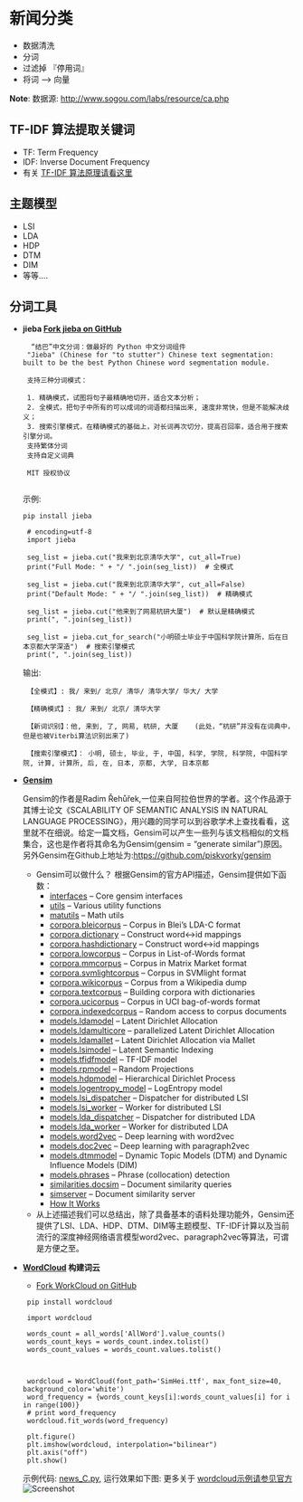 # 新闻分类
- 数据清洗
- 分词
- 过滤掉 『停用词』
- 将词 --> 向量

**Note**: 数据源: http://www.sogou.com/labs/resource/ca.php

## TF-IDF 算法提取关键词
- TF: Term Frequency
- IDF: Inverse Document Frequency
- 有关 [TF-IDF 算法原理请看这里](http://www.cnblogs.com/biyeymyhjob/archive/2012/07/17/2595249.html)

## 主题模型
- LSI
- LDA
- HDP
- DTM
- DIM
- 等等....    


## 分词工具
 - **jieba [Fork jieba on GitHub](https://github.com/whtsky/jieba/)**
   ```
     “结巴”中文分词：做最好的 Python 中文分词组件
    "Jieba" (Chinese for "to stutter") Chinese text segmentation: built to be the best Python Chinese word segmentation module.
    
    支持三种分词模式：

    1. 精确模式，试图将句子最精确地切开，适合文本分析；
    2. 全模式，把句子中所有的可以成词的词语都扫描出来, 速度非常快，但是不能解决歧义；
    3. 搜索引擎模式，在精确模式的基础上，对长词再次切分，提高召回率，适合用于搜索引擎分词。
    支持繁体分词
    支持自定义词典
    
    MIT 授权协议
    
   ```
   示例:
   ``` 
   pip install jieba
   ```
   ```
    # encoding=utf-8
    import jieba
    
    seg_list = jieba.cut("我来到北京清华大学", cut_all=True)
    print("Full Mode: " + "/ ".join(seg_list))  # 全模式
    
    seg_list = jieba.cut("我来到北京清华大学", cut_all=False)
    print("Default Mode: " + "/ ".join(seg_list))  # 精确模式
    
    seg_list = jieba.cut("他来到了网易杭研大厦")  # 默认是精确模式
    print(", ".join(seg_list))
    
    seg_list = jieba.cut_for_search("小明硕士毕业于中国科学院计算所，后在日本京都大学深造")  # 搜索引擎模式
    print(", ".join(seg_list))
   ```
    输出:
   ```
    【全模式】: 我/ 来到/ 北京/ 清华/ 清华大学/ 华大/ 大学
    
    【精确模式】: 我/ 来到/ 北京/ 清华大学
    
    【新词识别】：他, 来到, 了, 网易, 杭研, 大厦    (此处，“杭研”并没有在词典中，但是也被Viterbi算法识别出来了)
    
    【搜索引擎模式】： 小明, 硕士, 毕业, 于, 中国, 科学, 学院, 科学院, 中国科学院, 计算, 计算所, 后, 在, 日本, 京都, 大学, 日本京都
    ```
 
 - **[Gensim](https://github.com/piskvorky/gensim)**
 
   Gensim的作者是Radim Řehůřek,一位来自阿拉伯世界的学者。这个作品源于其博士论文《SCALABILITY OF SEMANTIC ANALYSIS IN NATURAL LANGUAGE PROCESSING》，用兴趣的同学可以到谷歌学术上查找看看，这里就不在细说。给定一篇文档，Gensim可以产生一些列与该文档相似的文档集合，这也是作者将其命名为Gensim(gensim = “generate similar”)原因。另外Gensim在Github上地址为:https://github.com/piskvorky/gensim
   
   - Gensim可以做什么？ 根据Gensim的官方API描述，Gensim提供如下函数： 
        - [interfaces](https://radimrehurek.com/gensim/interfaces.html) – Core gensim interfaces
        - [utils](https://radimrehurek.com/gensim/utils.html) – Various utility functions
        - [matutils](https://radimrehurek.com/gensim/matutils.html) – Math utils
        - [corpora.bleicorpus](https://radimrehurek.com/gensim/corpora/bleicorpus.html) – Corpus in Blei’s LDA-C format
        - [corpora.dictionary](https://radimrehurek.com/gensim/corpora/dictionary.html) – Construct word<->id mappings
        - [corpora.hashdictionary](https://radimrehurek.com/gensim/corpora/hashdictionary.html) – Construct word<->id mappings
        - [corpora.lowcorpus](https://radimrehurek.com/gensim/corpora/lowcorpus.html) – Corpus in List-of-Words format
        - [corpora.mmcorpus](https://radimrehurek.com/gensim/corpora/mmcorpus.html) – Corpus in Matrix Market format
        - [corpora.svmlightcorpus](https://radimrehurek.com/gensim/corpora/svmlightcorpus.html) – Corpus in SVMlight format
        - [corpora.wikicorpus](https://radimrehurek.com/gensim/corpora/wikicorpus.html) – Corpus from a Wikipedia dump
        - [corpora.textcorpus](https://radimrehurek.com/gensim/corpora/textcorpus.html) – Building corpora with dictionaries
        - [corpora.ucicorpus](https://radimrehurek.com/gensim/corpora/ucicorpus.html) – Corpus in UCI bag-of-words format
        - [corpora.indexedcorpus](https://radimrehurek.com/gensim/corpora/indexedcorpus.html) – Random access to corpus documents
        - [models.ldamodel](https://radimrehurek.com/gensim/models/ldamodel.html) – Latent Dirichlet Allocation
        - [models.ldamulticore](https://radimrehurek.com/gensim/models/ldamulticore.html) – parallelized Latent Dirichlet Allocation
        - [models.ldamallet](https://radimrehurek.com/gensim/models/ldamallet.html) – Latent Dirichlet Allocation via Mallet
        - [models.lsimodel](https://radimrehurek.com/gensim/models/lsimodel.html) – Latent Semantic Indexing
        - [models.tfidfmodel](https://radimrehurek.com/gensim/models/tfidfmodel.html) – TF-IDF model
        - [models.rpmodel](http://radimrehurek.com/gensim/models/rpmodel.html) – Random Projections
        - [models.hdpmodel](https://radimrehurek.com/gensim/models/hdpmodel.html) – Hierarchical Dirichlet Process
        - [models.logentropy_model](https://radimrehurek.com/gensim/models/logentropy_model.html) – LogEntropy model
        - [models.lsi_dispatcher](https://radimrehurek.com/gensim/models/lsi_dispatcher.html) – Dispatcher for distributed LSI
        - [models.lsi_worker](https://radimrehurek.com/gensim/models/lsi_worker.html) – Worker for distributed LSI
        - [models.lda_dispatcher](https://radimrehurek.com/gensim/models/lda_dispatcher.html) – Dispatcher for distributed LDA
        - [models.lda_worker](https://radimrehurek.com/gensim/models/lda_worker.html) – Worker for distributed LDA
        - [models.word2vec](https://radimrehurek.com/gensim/models/word2vec.html) – Deep learning with word2vec
        - [models.doc2vec](https://radimrehurek.com/gensim/models/doc2vec.html) – Deep learning with paragraph2vec
        - [models.dtmmodel](https://radimrehurek.com/gensim/models/dtmmodel.html) – Dynamic Topic Models (DTM) and Dynamic Influence Models (DIM)
        - [models.phrases](https://radimrehurek.com/gensim/models/phrases.html) – Phrase (collocation) detection
        - [similarities.docsim](https://radimrehurek.com/gensim/similarities/docsim.html) – Document similarity queries 
        - [simserver](https://radimrehurek.com/gensim/similarities/simserver.html) – Document similarity server
        - [How It Works](https://radimrehurek.com/gensim/similarities/docsim.html#how-it-works)
   - 从上述描述我们可以总结出，除了具备基本的语料处理功能外，Gensim还提供了LSI、LDA、HDP、DTM、DIM等主题模型、TF-IDF计算以及当前流行的深度神经网络语言模型word2vec、paragraph2vec等算法，可谓是方便之至。
   
   
 - **[WordCloud](https://github.com/amueller/word_cloud) 构建词云**
   - [Fork WorkCloud on GitHub](https://github.com/amueller/word_cloud)
   
   ```
    pip install wordcloud
   ```
   
   ```
    import wordcloud
   
    words_count = all_words['AllWord'].value_counts()
    words_count_keys = words_count.index.tolist()
    words_count_values = words_count.values.tolist()
    
    
    
    wordcloud = WordCloud(font_path='SimHei.ttf', max_font_size=40, background_color='white')
    word_frequency = {words_count_keys[i]:words_count_values[i] for i in range(100)}
    # print word_frequency
    wordcloud.fit_words(word_frequency)
    
    plt.figure()
    plt.imshow(wordcloud, interpolation="bilinear")
    plt.axis("off")
    plt.show()
   
   ```
   示例代码: [news_C.py](https://github.com/yorkLiu/AILab/blob/master/newsCategory/news_C.py), 运行效果如下图:
   更多关于 [wordcloud示例请参见官方](https://github.com/amueller/word_cloud)
   ![Screenshot](wordcloud-01.png)
   
  
   
   
   